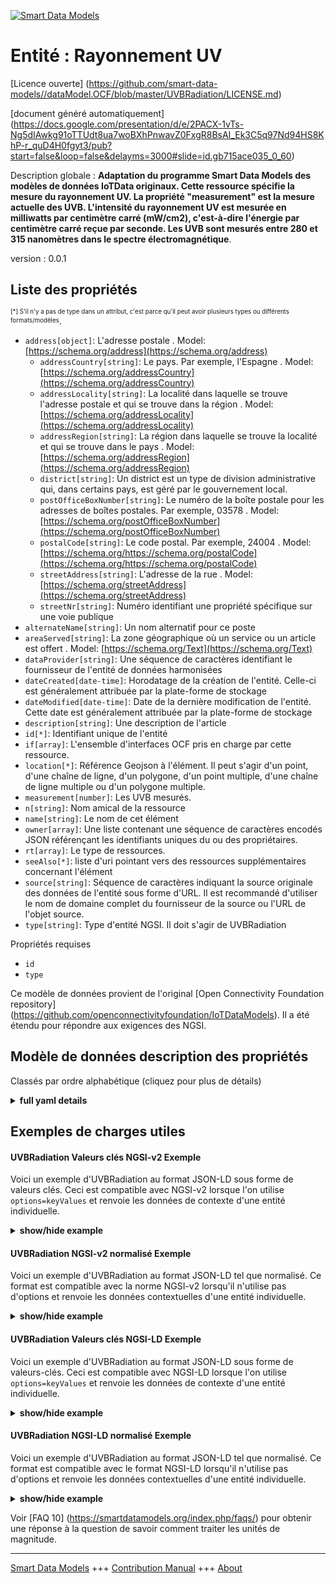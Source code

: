 <!-- 10-Header -->    
[![Smart Data Models](https://smartdatamodels.org/wp-content/uploads/2022/01/SmartDataModels_logo.png "Logo")](https://smartdatamodels.org)    
Entité : Rayonnement UV    
=======================<!-- /10-Header -->    
<!-- 15-License -->    
[Licence ouverte] (https://github.com/smart-data-models//dataModel.OCF/blob/master/UVBRadiation/LICENSE.md)    
[document généré automatiquement] (https://docs.google.com/presentation/d/e/2PACX-1vTs-Ng5dIAwkg91oTTUdt8ua7woBXhPnwavZ0FxgR8BsAI_Ek3C5q97Nd94HS8KhP-r_quD4H0fgyt3/pub?start=false&loop=false&delayms=3000#slide=id.gb715ace035_0_60)    
<!-- /15-License -->    
<!-- 20-Description -->    
Description globale : **Adaptation du programme Smart Data Models des modèles de données IoTData originaux. Cette ressource spécifie la mesure du rayonnement UV. La propriété "measurement" est la mesure actuelle des UVB. L'intensité du rayonnement UV est mesurée en milliwatts par centimètre carré (mW/cm2), c'est-à-dire l'énergie par centimètre carré reçue par seconde. Les UVB sont mesurés entre 280 et 315 nanomètres dans le spectre électromagnétique**.    
version : 0.0.1    
<!-- /20-Description -->    
<!-- 30-PropertiesList -->    
## Liste des propriétés    
<sup><sub>[*] S'il n'y a pas de type dans un attribut, c'est parce qu'il peut avoir plusieurs types ou différents formats/modèles</sub></sup>.    
- `address[object]`: L'adresse postale  . Model: [https://schema.org/address](https://schema.org/address)	- `addressCountry[string]`: Le pays. Par exemple, l'Espagne  . Model: [https://schema.org/addressCountry](https://schema.org/addressCountry)    
	- `addressLocality[string]`: La localité dans laquelle se trouve l'adresse postale et qui se trouve dans la région  . Model: [https://schema.org/addressLocality](https://schema.org/addressLocality)    
	- `addressRegion[string]`: La région dans laquelle se trouve la localité et qui se trouve dans le pays  . Model: [https://schema.org/addressRegion](https://schema.org/addressRegion)    
	- `district[string]`: Un district est un type de division administrative qui, dans certains pays, est géré par le gouvernement local.      
	- `postOfficeBoxNumber[string]`: Le numéro de la boîte postale pour les adresses de boîtes postales. Par exemple, 03578  . Model: [https://schema.org/postOfficeBoxNumber](https://schema.org/postOfficeBoxNumber)    
	- `postalCode[string]`: Le code postal. Par exemple, 24004  . Model: [https://schema.org/https://schema.org/postalCode](https://schema.org/https://schema.org/postalCode)    
	- `streetAddress[string]`: L'adresse de la rue  . Model: [https://schema.org/streetAddress](https://schema.org/streetAddress)    
	- `streetNr[string]`: Numéro identifiant une propriété spécifique sur une voie publique      
- `alternateName[string]`: Un nom alternatif pour ce poste  - `areaServed[string]`: La zone géographique où un service ou un article est offert  . Model: [https://schema.org/Text](https://schema.org/Text)- `dataProvider[string]`: Une séquence de caractères identifiant le fournisseur de l'entité de données harmonisées  - `dateCreated[date-time]`: Horodatage de la création de l'entité. Celle-ci est généralement attribuée par la plate-forme de stockage  - `dateModified[date-time]`: Date de la dernière modification de l'entité. Cette date est généralement attribuée par la plate-forme de stockage  - `description[string]`: Une description de l'article  - `id[*]`: Identifiant unique de l'entité  - `if[array]`: L'ensemble d'interfaces OCF pris en charge par cette ressource.  - `location[*]`: Référence Geojson à l'élément. Il peut s'agir d'un point, d'une chaîne de ligne, d'un polygone, d'un point multiple, d'une chaîne de ligne multiple ou d'un polygone multiple.  - `measurement[number]`: Les UVB mesurés.  - `n[string]`: Nom amical de la ressource  - `name[string]`: Le nom de cet élément  - `owner[array]`: Une liste contenant une séquence de caractères encodés JSON référençant les identifiants uniques du ou des propriétaires.  - `rt[array]`: Le type de ressources.  - `seeAlso[*]`: liste d'uri pointant vers des ressources supplémentaires concernant l'élément  - `source[string]`: Séquence de caractères indiquant la source originale des données de l'entité sous forme d'URL. Il est recommandé d'utiliser le nom de domaine complet du fournisseur de la source ou l'URL de l'objet source.  - `type[string]`: Type d'entité NGSI. Il doit s'agir de UVBRadiation  <!-- /30-PropertiesList -->    
<!-- 35-RequiredProperties -->    
Propriétés requises    
- `id`  - `type`  <!-- /35-RequiredProperties -->    
<!-- 40-RequiredProperties -->    
Ce modèle de données provient de l'original [Open Connectivity Foundation repository] (https://github.com/openconnectivityfoundation/IoTDataModels). Il a été étendu pour répondre aux exigences des NGSI.    
<!-- /40-RequiredProperties -->    
<!-- 50-DataModelHeader -->    
## Modèle de données description des propriétés    
Classés par ordre alphabétique (cliquez pour plus de détails)    
<!-- /50-DataModelHeader -->    
<!-- 60-ModelYaml -->    
<details><summary><strong>full yaml details</strong></summary>      
```yaml    
UVBRadiation:      
  description: Smart Data Models Program adaptation of the original IoTData data Models. This Resource specifies UV radiation measurement. The Property 'measurement' is the current measured UVB. The intensity of UV radiation is measured in the units of milliwatts per square centimeter (mW/cm2) which is energy per square centimeter received per second. UVB is measured between 280 and 315 nanometers in the electromagnetic spectrum.      
  properties:      
    address:      
      description: The mailing address      
      properties:      
        addressCountry:      
          description: 'The country. For example, Spain'      
          type: string      
          x-ngsi:      
            model: https://schema.org/addressCountry      
            type: Property      
        addressLocality:      
          description: 'The locality in which the street address is, and which is in the region'      
          type: string      
          x-ngsi:      
            model: https://schema.org/addressLocality      
            type: Property      
        addressRegion:      
          description: 'The region in which the locality is, and which is in the country'      
          type: string      
          x-ngsi:      
            model: https://schema.org/addressRegion      
            type: Property      
        district:      
          description: 'A district is a type of administrative division that, in some countries, is managed by the local government'      
          type: string      
          x-ngsi:      
            type: Property      
        postOfficeBoxNumber:      
          description: 'The post office box number for PO box addresses. For example, 03578'      
          type: string      
          x-ngsi:      
            model: https://schema.org/postOfficeBoxNumber      
            type: Property      
        postalCode:      
          description: 'The postal code. For example, 24004'      
          type: string      
          x-ngsi:      
            model: https://schema.org/https://schema.org/postalCode      
            type: Property      
        streetAddress:      
          description: The street address      
          type: string      
          x-ngsi:      
            model: https://schema.org/streetAddress      
            type: Property      
        streetNr:      
          description: Number identifying a specific property on a public street      
          type: string      
          x-ngsi:      
            type: Property      
      type: object      
      x-ngsi:      
        model: https://schema.org/address      
        type: Property      
    alternateName:      
      description: An alternative name for this item      
      type: string      
      x-ngsi:      
        type: Property      
    areaServed:      
      description: The geographic area where a service or offered item is provided      
      type: string      
      x-ngsi:      
        model: https://schema.org/Text      
        type: Property      
    dataProvider:      
      description: A sequence of characters identifying the provider of the harmonised data entity      
      type: string      
      x-ngsi:      
        type: Property      
    dateCreated:      
      description: Entity creation timestamp. This will usually be allocated by the storage platform      
      format: date-time      
      type: string      
      x-ngsi:      
        type: Property      
    dateModified:      
      description: Timestamp of the last modification of the entity. This will usually be allocated by the storage platform      
      format: date-time      
      type: string      
      x-ngsi:      
        type: Property      
    description:      
      description: A description of this item      
      type: string      
      x-ngsi:      
        type: Property      
    id:      
      anyOf:      
        - description: Identifier format of any NGSI entity      
          maxLength: 256      
          minLength: 1      
          pattern: ^[\w\-\.\{\}\$\+\*\[\]`|~^@!,:\\]+$      
          type: string      
          x-ngsi:      
            type: Property      
        - description: Identifier format of any NGSI entity      
          format: uri      
          type: string      
          x-ngsi:      
            type: Property      
      description: Unique identifier of the entity      
      x-ngsi:      
        type: Property      
    if:      
      description: The OCF Interface set supported by this Resource.      
      items:      
        enum:      
          - oic.if.s      
          - oic.if.baseline      
        type: string      
      minItems: 2      
      readOnly: true      
      type: array      
      uniqueItems: true      
      x-ngsi:      
        type: Property      
    location:      
      description: 'Geojson reference to the item. It can be Point, LineString, Polygon, MultiPoint, MultiLineString or MultiPolygon'      
      oneOf:      
        - description: Geojson reference to the item. Point      
          properties:      
            bbox:      
              items:      
                type: number      
              minItems: 4      
              type: array      
            coordinates:      
              items:      
                type: number      
              minItems: 2      
              type: array      
            type:      
              enum:      
                - Point      
              type: string      
          required:      
            - type      
            - coordinates      
          title: GeoJSON Point      
          type: object      
          x-ngsi:      
            type: GeoProperty      
        - description: Geojson reference to the item. LineString      
          properties:      
            bbox:      
              items:      
                type: number      
              minItems: 4      
              type: array      
            coordinates:      
              items:      
                items:      
                  type: number      
                minItems: 2      
                type: array      
              minItems: 2      
              type: array      
            type:      
              enum:      
                - LineString      
              type: string      
          required:      
            - type      
            - coordinates      
          title: GeoJSON LineString      
          type: object      
          x-ngsi:      
            type: GeoProperty      
        - description: Geojson reference to the item. Polygon      
          properties:      
            bbox:      
              items:      
                type: number      
              minItems: 4      
              type: array      
            coordinates:      
              items:      
                items:      
                  items:      
                    type: number      
                  minItems: 2      
                  type: array      
                minItems: 4      
                type: array      
              type: array      
            type:      
              enum:      
                - Polygon      
              type: string      
          required:      
            - type      
            - coordinates      
          title: GeoJSON Polygon      
          type: object      
          x-ngsi:      
            type: GeoProperty      
        - description: Geojson reference to the item. MultiPoint      
          properties:      
            bbox:      
              items:      
                type: number      
              minItems: 4      
              type: array      
            coordinates:      
              items:      
                items:      
                  type: number      
                minItems: 2      
                type: array      
              type: array      
            type:      
              enum:      
                - MultiPoint      
              type: string      
          required:      
            - type      
            - coordinates      
          title: GeoJSON MultiPoint      
          type: object      
          x-ngsi:      
            type: GeoProperty      
        - description: Geojson reference to the item. MultiLineString      
          properties:      
            bbox:      
              items:      
                type: number      
              minItems: 4      
              type: array      
            coordinates:      
              items:      
                items:      
                  items:      
                    type: number      
                  minItems: 2      
                  type: array      
                minItems: 2      
                type: array      
              type: array      
            type:      
              enum:      
                - MultiLineString      
              type: string      
          required:      
            - type      
            - coordinates      
          title: GeoJSON MultiLineString      
          type: object      
          x-ngsi:      
            type: GeoProperty      
        - description: Geojson reference to the item. MultiLineString      
          properties:      
            bbox:      
              items:      
                type: number      
              minItems: 4      
              type: array      
            coordinates:      
              items:      
                items:      
                  items:      
                    items:      
                      type: number      
                    minItems: 2      
                    type: array      
                  minItems: 4      
                  type: array      
                type: array      
              type: array      
            type:      
              enum:      
                - MultiPolygon      
              type: string      
          required:      
            - type      
            - coordinates      
          title: GeoJSON MultiPolygon      
          type: object      
          x-ngsi:      
            type: GeoProperty      
      x-ngsi:      
        type: GeoProperty      
    measurement:      
      description: The measured UVB.      
      minimum: 0      
      readOnly: true      
      type: number      
      x-ngsi:      
        type: Property      
    n:      
      description: Friendly name of the Resource      
      maxLength: 64      
      readOnly: true      
      type: string      
      x-ngsi:      
        type: Property      
    name:      
      description: The name of this item      
      type: string      
      x-ngsi:      
        type: Property      
    owner:      
      description: A List containing a JSON encoded sequence of characters referencing the unique Ids of the owner(s)      
      items:      
        anyOf:      
          - description: Identifier format of any NGSI entity      
            maxLength: 256      
            minLength: 1      
            pattern: ^[\w\-\.\{\}\$\+\*\[\]`|~^@!,:\\]+$      
            type: string      
            x-ngsi:      
              type: Property      
          - description: Identifier format of any NGSI entity      
            format: uri      
            type: string      
            x-ngsi:      
              type: Property      
        description: Unique identifier of the entity      
        x-ngsi:      
          type: Property      
      type: array      
      x-ngsi:      
        type: Property      
    rt:      
      description: The Resource Type.      
      items:      
        enum:      
          - oic.r.sensor.radiation.uvb      
        maxLength: 64      
        type: string      
      minItems: 1      
      readOnly: true      
      type: array      
      uniqueItems: true      
      x-ngsi:      
        type: Property      
    seeAlso:      
      description: list of uri pointing to additional resources about the item      
      oneOf:      
        - items:      
            format: uri      
            type: string      
          minItems: 1      
          type: array      
        - format: uri      
          type: string      
      x-ngsi:      
        type: Property      
    source:      
      description: 'A sequence of characters giving the original source of the entity data as a URL. Recommended to be the fully qualified domain name of the source provider, or the URL to the source object'      
      type: string      
      x-ngsi:      
        type: Property      
    type:      
      description: NGSI entity type. It has to be UVBRadiation      
      enum:      
        - UVBRadiation      
      type: string      
      x-ngsi:      
        type: Property      
  required:      
    - id      
    - type      
  type: object      
  x-derived-from: https://github.com/OpenInterConnect/IoTDataModels/blob/master/UVBRadiationResURI.swagger.json      
  x-disclaimer: 'Redistribution and use in source and binary forms, with or without modification, are permitted  provided that the license conditions are met. Copyleft (c) 2022 Contributors to Smart Data Models Program'      
  x-license-url: https://github.com/smart-data-models/dataModel.OCF/blob/master/UVBRadiation/LICENSE.md      
  x-model-schema: https://smart-data-models.github.io/dataModel.IoTDataModels/UVBRadiation/schema.json      
  x-model-tags: OCF      
  x-version: 0.0.1      
```    
</details>      
<!-- /60-ModelYaml -->    
<!-- 70-MiddleNotes -->    
<!-- /70-MiddleNotes -->    
<!-- 80-Examples -->    
## Exemples de charges utiles    
#### UVBRadiation Valeurs clés NGSI-v2 Exemple    
Voici un exemple d'UVBRadiation au format JSON-LD sous forme de valeurs clés. Ceci est compatible avec NGSI-v2 lorsque l'on utilise `options=keyValues` et renvoie les données de contexte d'une entité individuelle.    
<details><summary><strong>show/hide example</strong></summary>      
```json  
{  
  "id": "urn:ngsi-ld:UVBRadiation:id:DAAT:22565561",  
  "dateCreated": "2006-10-26T08:41:06Z",  
  "dateModified": "1987-04-06T20:33:21Z",  
  "source": "World foreign open miss share. Sea push determine leave me down. Mean trip yeah against goal.",  
  "name": "Pretty dog out edge everything. Way instead trial western quickly sea easy establish.",  
  "alternateName": "Light girl thought land myself probably step.",  
  "description": "Among first material professor live quickly important. Son m",  
  "dataProvider": "Manage up lose draw security item season wide. Environment buy between model effect trade once. Also camera party couple window son.",  
  "owner": [  
    "urn:ngsi-ld:UVBRadiation:items:HBDC:38129595",  
    "urn:ngsi-ld:UVBRadiation:items:IGYI:62683417"  
  ],  
  "seeAlso": [  
    "urn:ngsi-ld:UVBRadiation:items:TLXJ:54023310"  
  ],  
  "location": {  
    "type": "Point",  
    "coordinates": [  
      -77.4075855,  
      16.228071  
    ]  
  },  
  "address": {  
    "streetAddress": "Site budget call remember hotel. Race determine old first feel it.",  
    "addressLocality": "Challenge poor far middle possible join page. Even source attorney dinner protect return science. Together me knowledge agree security.",  
    "addressRegion": "New to voice adult summer yet. Method environment issue.",  
    "addressCountry": "According huge whatever hotel next ever experience. Student partner bring unit economic bed usually.",  
    "postalCode": "Difference factor thus key program pop",  
    "postOfficeBoxNumber": "Them drug news but seven detail physical.",  
    "streetNr": "However station rest seek. Change thing financial. Than listen base. Should return person.",  
    "district": "Sound effect quickly bar chance TV. Hair then I."  
  },  
  "areaServed": "Free resource though information tough economy center. Return space statement just stock market.",  
  "rt": [  
    "oic.r.sensor.radiation.uvb"  
  ],  
  "measurement": 454.5,  
  "n": "Very write already source stock small whom",  
  "if": [  
    "oic.if.baseline",  
    "oic.if.s"  
  ],  
  "type": "UVBRadiation"  
}  
```  
</details>    
#### UVBRadiation NGSI-v2 normalisé Exemple    
Voici un exemple d'UVBRadiation au format JSON-LD tel que normalisé. Ce format est compatible avec la norme NGSI-v2 lorsqu'il n'utilise pas d'options et renvoie les données contextuelles d'une entité individuelle.    
<details><summary><strong>show/hide example</strong></summary>      
```json  
{  
  "id": "urn:ngsi-ld:UVBRadiation:id:DAAT:22565561",  
  "dateCreated": {  
    "type": "DateTime",  
    "value": "2006-10-26T08:41:06Z"  
  },  
  "dateModified": {  
    "type": "DateTime",  
    "value": "1987-04-06T20:33:21Z"  
  },  
  "source": {  
    "type": "Text",  
    "value": "World foreign open miss share. Sea push determine leave me down. Mean trip yeah against goal."  
  },  
  "name": {  
    "type": "Text",  
    "value": "Pretty dog out edge everything. Way instead trial western quickly sea easy establish."  
  },  
  "alternateName": {  
    "type": "Text",  
    "value": "Light girl thought land myself probably step."  
  },  
  "description": {  
    "type": "Text",  
    "value": "Among first material professor live quickly important. Son m"  
  },  
  "dataProvider": {  
    "type": "Text",  
    "value": "Manage up lose draw security item season wide. Environment buy between model effect trade once. Also camera party couple window son."  
  },  
  "owner": {  
    "type": "StructuredValue",  
    "value": [  
      "urn:ngsi-ld:UVBRadiation:items:HBDC:38129595",  
      "urn:ngsi-ld:UVBRadiation:items:IGYI:62683417"  
    ]  
  },  
  "seeAlso": {  
    "type": "StructuredValue",  
    "value": [  
      "urn:ngsi-ld:UVBRadiation:items:TLXJ:54023310"  
    ]  
  },  
  "location": {  
    "type": "geo:json",  
    "value": {  
      "type": "Point",  
      "coordinates": [  
        -77.4075855,  
        16.228071  
      ]  
    }  
  },  
  "address": {  
    "type": "StructuredValue",  
    "value": {  
      "streetAddress": "Site budget call remember hotel. Race determine old first feel it.",  
      "addressLocality": "Challenge poor far middle possible join page. Even source attorney dinner protect return science. Together me knowledge agree security.",  
      "addressRegion": "New to voice adult summer yet. Method environment issue.",  
      "addressCountry": "According huge whatever hotel next ever experience. Student partner bring unit economic bed usually.",  
      "postalCode": "Difference factor thus key program pop",  
      "postOfficeBoxNumber": "Them drug news but seven detail physical.",  
      "streetNr": "However station rest seek. Change thing financial. Than listen base. Should return person.",  
      "district": "Sound effect quickly bar chance TV. Hair then I."  
    }  
  },  
  "areaServed": {  
    "type": "Text",  
    "value": "Free resource though information tough economy center. Return space statement just stock market."  
  },  
  "rt": {  
    "type": "StructuredValue",  
    "value": [  
      "oic.r.sensor.radiation.uvb"  
    ]  
  },  
  "measurement": {  
    "type": "Number",  
    "value": 454.5  
  },  
  "n": {  
    "type": "Text",  
    "value": "Very write already source stock small whom"  
  },  
  "if": {  
    "type": "StructuredValue",  
    "value": [  
      "oic.if.baseline",  
      "oic.if.s"  
    ]  
  },  
  "type": "UVBRadiation"  
}  
```  
</details>    
#### UVBRadiation Valeurs clés NGSI-LD Exemple    
Voici un exemple d'UVBRadiation au format JSON-LD sous forme de valeurs-clés. Ceci est compatible avec NGSI-LD lorsque l'on utilise `options=keyValues` et renvoie les données de contexte d'une entité individuelle.    
<details><summary><strong>show/hide example</strong></summary>      
```json  
{  
  "id": "urn:ngsi-ld:UVBRadiation:id:DAAT:22565561",  
  "dateCreated": "2006-10-26T08:41:06Z",  
  "dateModified": "1987-04-06T20:33:21Z",  
  "source": "World foreign open miss share. Sea push determine leave me down. Mean trip yeah against goal.",  
  "name": "Pretty dog out edge everything. Way instead trial western quickly sea easy establish.",  
  "alternateName": "Light girl thought land myself probably step.",  
  "description": "Among first material professor live quickly important. Son m",  
  "dataProvider": "Manage up lose draw security item season wide. Environment buy between model effect trade once. Also camera party couple window son.",  
  "owner": [  
    "urn:ngsi-ld:UVBRadiation:items:HBDC:38129595",  
    "urn:ngsi-ld:UVBRadiation:items:IGYI:62683417"  
  ],  
  "seeAlso": [  
    "urn:ngsi-ld:UVBRadiation:items:TLXJ:54023310"  
  ],  
  "location": {  
    "type": "Point",  
    "coordinates": [  
      -77.4075855,  
      16.228071  
    ]  
  },  
  "address": {  
    "streetAddress": "Site budget call remember hotel. Race determine old first feel it.",  
    "addressLocality": "Challenge poor far middle possible join page. Even source attorney dinner protect return science. Together me knowledge agree security.",  
    "addressRegion": "New to voice adult summer yet. Method environment issue.",  
    "addressCountry": "According huge whatever hotel next ever experience. Student partner bring unit economic bed usually.",  
    "postalCode": "Difference factor thus key program pop",  
    "postOfficeBoxNumber": "Them drug news but seven detail physical.",  
    "streetNr": "However station rest seek. Change thing financial. Than listen base. Should return person.",  
    "district": "Sound effect quickly bar chance TV. Hair then I."  
  },  
  "areaServed": "Free resource though information tough economy center. Return space statement just stock market.",  
  "rt": [  
    "oic.r.sensor.radiation.uvb"  
  ],  
  "measurement": 454.5,  
  "n": "Very write already source stock small whom",  
  "if": [  
    "oic.if.baseline",  
    "oic.if.s"  
  ],  
  "type": "UVBRadiation",  
  "@context": [  
    "https://smartdatamodels.org/context.jsonld"  
  ]  
}  
```  
</details>    
#### UVBRadiation NGSI-LD normalisé Exemple    
Voici un exemple d'UVBRadiation au format JSON-LD tel que normalisé. Ce format est compatible avec le format NGSI-LD lorsqu'il n'utilise pas d'options et renvoie les données contextuelles d'une entité individuelle.    
<details><summary><strong>show/hide example</strong></summary>      
```json  
{  
    "id": "urn:ngsi-ld:UVBRadiation:id:DAAT:22565561",  
    "dateCreated": {  
        "type": "Property",  
        "value": {  
            "@type": "DateTime",  
            "@value": "2006-10-26T08:41:06Z"  
        }  
    },  
    "dateModified": {  
        "type": "Property",  
        "value": {  
            "@type": "DateTime",  
            "@value": "1987-04-06T20:33:21Z"  
        }  
    },  
    "source": {  
        "type": "Property",  
        "value": "World foreign open miss share. Sea push determine leave me down. Mean trip yeah against goal."  
    },  
    "name": {  
        "type": "Property",  
        "value": "Pretty dog out edge everything. Way instead trial western quickly sea easy establish."  
    },  
    "alternateName": {  
        "type": "Property",  
        "value": "Light girl thought land myself probably step."  
    },  
    "description": {  
        "type": "Property",  
        "value": "Among first material professor live quickly important. Son m"  
    },  
    "dataProvider": {  
        "type": "Property",  
        "value": "Manage up lose draw security item season wide. Environment buy between model effect trade once. Also camera party couple window son."  
    },  
    "owner": {  
        "type": "Property",  
        "value": [  
            "urn:ngsi-ld:UVBRadiation:items:HBDC:38129595",  
            "urn:ngsi-ld:UVBRadiation:items:IGYI:62683417"  
        ]  
    },  
    "seeAlso": {  
        "type": "Property",  
        "value": [  
            "urn:ngsi-ld:UVBRadiation:items:TLXJ:54023310"  
        ]  
    },  
    "location": {  
        "type": "GeoProperty",  
        "value": {  
            "type": "Point",  
            "coordinates": [  
                -77.4075855,  
                16.228071  
            ]  
        }  
    },  
    "address": {  
        "type": "Property",  
        "value": {  
            "streetAddress": "Site budget call remember hotel. Race determine old first feel it.",  
            "addressLocality": "Challenge poor far middle possible join page. Even source attorney dinner protect return science. Together me knowledge agree security.",  
            "addressRegion": "New to voice adult summer yet. Method environment issue.",  
            "addressCountry": "According huge whatever hotel next ever experience. Student partner bring unit economic bed usually.",  
            "postalCode": "Difference factor thus key program pop",  
            "postOfficeBoxNumber": "Them drug news but seven detail physical.",  
            "streetNr": "However station rest seek. Change thing financial. Than listen base. Should return person.",  
            "district": "Sound effect quickly bar chance TV. Hair then I."  
        }  
    },  
    "areaServed": {  
        "type": "Property",  
        "value": "Free resource though information tough economy center. Return space statement just stock market."  
    },  
    "rt": {  
        "type": "Property",  
        "value": [  
            "oic.r.sensor.radiation.uvb"  
        ]  
    },  
    "measurement": {  
        "type": "Property",  
        "value": 454.5  
    },  
    "n": {  
        "type": "Property",  
        "value": "Very write already source stock small whom"  
    },  
    "if": {  
        "type": "Property",  
        "value": [  
            "oic.if.baseline",  
            "oic.if.s"  
        ]  
    },  
    "type": "UVBRadiation",  
    "@context": [  
        "https://smartdatamodels.org/context.jsonld"  
    ]  
}  
```  
</details><!-- /80-Examples -->    
<!-- 90-FooterNotes -->    
<!-- /90-FooterNotes -->    
<!-- 95-Units -->    
Voir [FAQ 10] (https://smartdatamodels.org/index.php/faqs/) pour obtenir une réponse à la question de savoir comment traiter les unités de magnitude.    
<!-- /95-Units -->    
<!-- 97-LastFooter -->    
---    
[Smart Data Models](https://smartdatamodels.org) +++ [Contribution Manual](https://bit.ly/contribution_manual) +++ [About](https://bit.ly/Introduction_SDM)<!-- /97-LastFooter -->    
